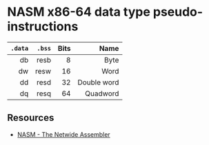 # NASM x86-64 data type pseudo-instructions

| `.data` | `.bss` | Bits |        Name |
| ------: | -----: | ---: | ----------: |
|      db |   resb |    8 |        Byte |
|      dw |   resw |   16 |        Word |
|      dd |   resd |   32 | Double word |
|      dq |   resq |   64 |    Quadword |

## Resources

-   [NASM - The Netwide Assembler](https://www.nasm.us/doc/nasmdoc3.html#section-3.2)
